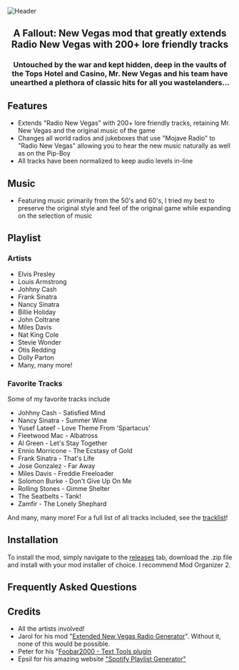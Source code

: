 
![Header](https://user-images.githubusercontent.com/22448079/172046419-7f3e8c9d-9060-42ec-94e8-737bc0ce2bce.png)


<h2 align="center">
  <p>A Fallout: New Vegas mod that greatly extends Radio New Vegas with 200+ lore friendly tracks</p>
</h1>

<h3 align="center">
  <p>Untouched by the war and kept hidden, deep in the vaults of the Tops Hotel and Casino, Mr. New Vegas and his team have unearthed a plethora of classic hits for all you wastelanders...</p>
</h3>

## **Features**
- Extends "Radio New Vegas" with 200+ lore friendly tracks, retaining Mr. New Vegas and the original music of the game
-  Changes all world radios and jukeboxes that use "Mojave Radio" to "Radio New Vegas" allowing you to hear the new music naturally as well as on the Pip-Boy
- All tracks have been normalized to keep audio levels in-line 

## **Music**
- Featuring music primarily from the 50's and 60's, I tried my best to preserve the original style and feel of the original game while expanding on the selection of music 

## **Playlist**

### **Artists**
- Elvis Presley
- Louis Armstrong
- Johhny Cash
- Frank Sinatra
- Nancy Sinatra
- Billie Holiday
- John Coltrane
- Miles Davis
- Nat King Cole
- Stevie Wonder
- Otis Redding
- Dolly Parton
- Many, many more!

### **Favorite Tracks**
Some of my favorite tracks include

- Johhny Cash - Satisfied Mind
- Nancy Sinatra - Summer Wine
- Yusef Lateef - Love Theme From 'Spartacus'
- Fleetwood Mac - Albatross
- Al Green - Let's Stay Together
- Ennio Morricone - The Ecstasy of Gold
- Frank Sinatra - That's Life
- Jose Gonzalez - Far Away
- Miles Davis - Freddie Freeloader
- Solomon Burke - Don't Give Up On Me
- Rolling Stones - Gimme Shelter
- The Seatbelts - Tank!
- Zamfir - The Lonely Shephard

And many, many more! For a full list of all tracks included, see the [tracklist](TRACKLIST.md)!
  
## **Installation**
To install the mod, simply navigate to the [releases]() tab, download the .zip file and install with your mod installer of choice. I recommend Mod Organizer 2.

## **Frequently Asked Questions**

## **Credits**
- All the artists involved!
- Jarol for his mod "[Extended New Vegas Radio Generator](https://www.nexusmods.com/newvegas/mods/36835?tab=description)". Without it, none of this would be possible.
- Peter for his "[Foobar2000 - Text Tools plugin](https://www.foobar2000.org/components/view/foo_texttools)
- Epsil for his amazing website ["Spotify Playlist Generator"](https://epsil.github.io/spotgen/)
